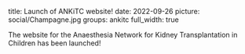 title: Launch of ANKiTC website!
date: 2022-09-26
picture: social/Champagne.jpg
groups: ankitc
full_width: true

The website for the Anaesthesia Network for Kidney Transplantation in Children has been launched!